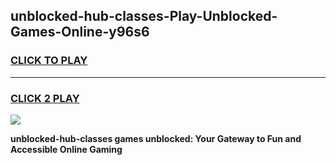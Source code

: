 
## unblocked-hub-classes-Play-Unblocked-Games-Online-y96s6
<h3>
<a href="https://premium76.site?title=unblocked-hub-classes&ref=25A">CLICK TO PLAY</a></h3>
<hr>

<h3>
<a href="https://premium76.site?title=unblocked-hub-classes&ref=25A">CLICK 2 PLAY</a>
  
</h3>

<a href="https://premium76.site?title=unblocked-hub-classes&ref=25A"><img src="https://clearcache.store/games.png"></a>


**unblocked-hub-classes games unblocked: Your Gateway to Fun and Accessible Online Gaming**
